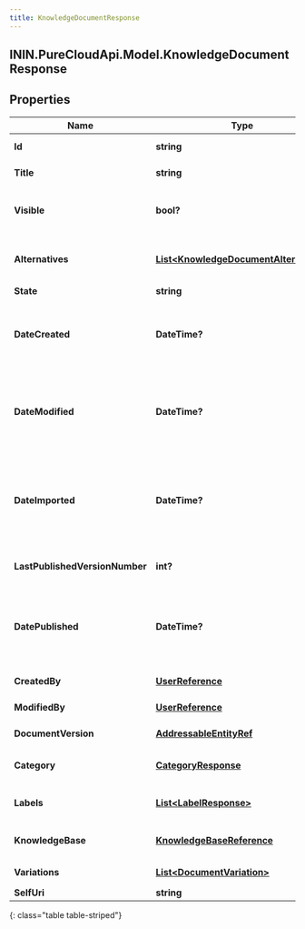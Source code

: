 ```yaml
---
title: KnowledgeDocumentResponse
---
```

## ININ.PureCloudApi.Model.KnowledgeDocumentResponse

## Properties

|Name | Type | Description | Notes|
|------------ | ------------- | ------------- | -------------|
| **Id** | **string** | The globally unique identifier for the object. | [optional] |
| **Title** | **string** | Document title, having a limit of 500 words. | [optional] |
| **Visible** | **bool?** | Indicates if the knowledge document should be included in search results. | [optional] |
| **Alternatives** | [**List&lt;KnowledgeDocumentAlternative&gt;**](KnowledgeDocumentAlternative.html) | List of alternate phrases related to the title which improves search results. | [optional] |
| **State** | **string** | State of the document. | [optional] |
| **DateCreated** | **DateTime?** | Document creation date-time. Date time is represented as an ISO-8601 string. For example: yyyy-MM-ddTHH:mm:ss[.mmm]Z | [optional] |
| **DateModified** | **DateTime?** | Document last modification date-time. Date time is represented as an ISO-8601 string. For example: yyyy-MM-ddTHH:mm:ss[.mmm]Z | [optional] |
| **DateImported** | **DateTime?** | Document import date-time, or null if was not imported. Date time is represented as an ISO-8601 string. For example: yyyy-MM-ddTHH:mm:ss[.mmm]Z | [optional] |
| **LastPublishedVersionNumber** | **int?** | The last published version number of the document. | [optional] |
| **DatePublished** | **DateTime?** | The date on which the document was last published. Date time is represented as an ISO-8601 string. For example: yyyy-MM-ddTHH:mm:ss[.mmm]Z | [optional] |
| **CreatedBy** | [**UserReference**](UserReference.html) | The user who created the document. | [optional] |
| **ModifiedBy** | [**UserReference**](UserReference.html) | The user who modified the document. | [optional] |
| **DocumentVersion** | [**AddressableEntityRef**](AddressableEntityRef.html) | The version of the document. | [optional] |
| **Category** | [**CategoryResponse**](CategoryResponse.html) | The reference to category associated with the document. | [optional] |
| **Labels** | [**List&lt;LabelResponse&gt;**](LabelResponse.html) | The references to labels associated with the document. | [optional] |
| **KnowledgeBase** | [**KnowledgeBaseReference**](KnowledgeBaseReference.html) | Knowledge base to which the document belongs to. | [optional] |
| **Variations** | [**List&lt;DocumentVariation&gt;**](DocumentVariation.html) | Variations of the document. | [optional] |
| **SelfUri** | **string** | The URI for this object | [optional] |
{: class="table table-striped"}


